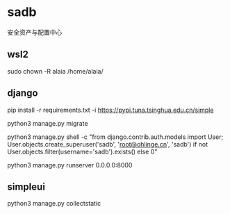 # sadb
安全资产与配置中心

## wsl2
sudo chown -R alaia /home/alaia/

## django
pip install -r requirements.txt -i https://pypi.tuna.tsinghua.edu.cn/simple

python3 manage.py migrate

python3 manage.py shell -c "from django.contrib.auth.models import User; User.objects.create_superuser('sadb', 'root@ohlinge.cn', 'sadb') if not User.objects.filter(username='sadb').exists() else 0"

python3 manage.py runserver 0.0.0.0:8000

## simpleui
python3 manage.py collectstatic
